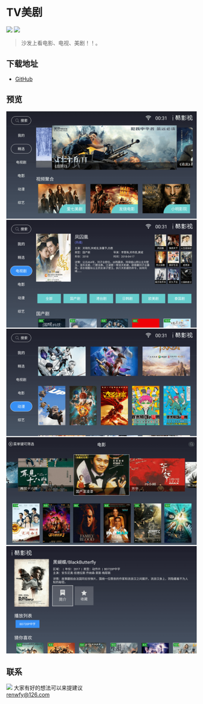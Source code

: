 # TV美剧

![](https://img.shields.io/badge/platform-tv-red.svg) ![](https://img.shields.io/badge/version-1.0.3-red.svg)

>沙发上看电影、电视、美剧！！。


## 下载地址
* [GitHub](http://osd7ajdna.bkt.clouddn.com/iku_release.apk)

## 预览
![](https://github.com/renwfy/TVSeries/blob/master/001.png)
![](https://github.com/renwfy/TVSeries/blob/master/002.png)
![](https://github.com/renwfy/TVSeries/blob/master/003.png)
![](https://github.com/renwfy/TVSeries/blob/master/004.png)
![](https://github.com/renwfy/TVSeries/blob/master/005.png)


## 联系
![](https://github.com/renwfy/TVSeries)
大家有好的想法可以来提建议  
renwfy@126.com

